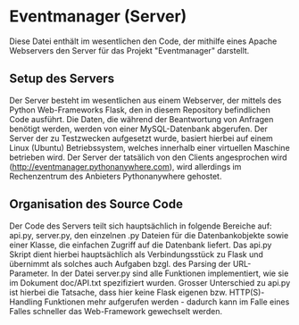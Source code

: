 Eventmanager (Server)
=====================

Diese Datei enthält im wesentlichen den Code, der mithilfe
eines Apache Webservers den Server für das Projekt "Eventmanager"
darstellt.

Setup des Servers
-----------------
Der Server besteht im wesentlichen aus einem Webserver, der mittels des
Python Web-Frameworks Flask, den in diesem Repository befindlichen Code
ausführt. Die Daten, die während der Beantwortung von Anfragen benötigt
werden, werden von einer MySQL-Datenbank abgerufen. Der Server der zu
Testzwecken aufgesetzt wurde, basiert hierbei auf einem Linux (Ubuntu)
Betriebssystem, welches innerhalb einer virtuellen Maschine betrieben wird.
Der Server der tatsälich von den Clients angesprochen wird
(http://eventmanager.pythonanywhere.com), wird allerdings
im Rechenzentrum des Anbieters Pythonanywhere gehostet.

Organisation des Source Code
----------------------------
Der Code des Servers teilt sich hauptsächlich in folgende Bereiche auf:
api.py, server.py, den einzelnen .py Dateien für die Datenbankobjekte
sowie einer Klasse, die einfachen Zugriff auf die Datenbank liefert. Das api.py
Skript dient hierbei hauptsächlich als Verbindungsstück zu Flask und
übernimmt als solches auch Aufgaben bzgl. des Parsing der URL-Parameter.
In der Datei server.py sind alle Funktionen implementiert, wie sie im
Dokument doc/API.txt spezifiziert wurden. Grosser Unterschied zu api.py
ist hierbei die Tatsache, dass hier keine Flask eigenen bzw.
HTTP(S)-Handling Funktionen mehr aufgerufen werden - dadurch kann im Falle eines
Falles schneller das Web-Framework gewechselt werden.
